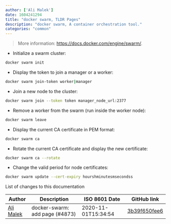 ```yaml
---
author: ['Ali Malek']
date: 1604241294
title: "docker swarm, TLDR Pages"
description: "docker swarm, A container orchestration tool."
categories: "common"
---
```

> More information: <https://docs.docker.com/engine/swarm/>.

- Initialize a swarm cluster:

```bash
docker swarm init
```

- Display the token to join a manager or a worker:

```bash
docker swarm join-token worker|manager
```

- Join a new node to the cluster:

```bash
docker swarm join --token token manager_node_url:2377
```

- Remove a worker from the swarm (run inside the worker node):

```bash
docker swarm leave
```

- Display the current CA certificate in PEM format:

```bash
docker swarm ca
```

- Rotate the current CA certificate and display the new certificate:

```bash
docker swarm ca --rotate
```

- Change the valid period for node certificates:

```bash
docker swarm update --cert-expiry hourshminutesmsecondss
```
List of changes to this documentation


Author | Description | ISO 8601 Date | GitHub link
------|-----|-----|-----
[Ali Malek](mailto:ali.malek.71@gmail.com) | docker-swarm: add page (#4873) | 2020-11-01T15:34:54 | [3b39f650fee6](https://github.com/tldr-pages/tldr/commit/3b39f650fee6add535d63d24e2ccecb2fea18d44)

